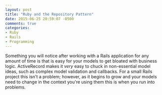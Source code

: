 ```yaml
---
layout: post
title: "Ruby and the Repository Pattern"
date: 2015-06-25 20:59:07 -0500
comments: true
categories: 
- Ruby
- Rails
- Programming
---
```


Something you will notice after working with a Rails application for any amount
of time is that is easy for your models to get bloated with business logic.
ActiveRecord makes it *very* easy to chuck in non-essential model ideas, such as
complex model validation and callbacks.  For a small Rails project this isn't a
problem; however, as it begins to grow and your models need to change in the
context you're using them this is when you run into problems.

<!-- more -->
